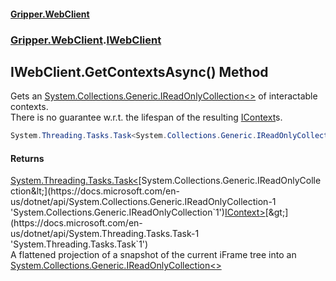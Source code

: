 #### [Gripper.WebClient](index 'index')
### [Gripper.WebClient](Gripper_WebClient 'Gripper.WebClient').[IWebClient](Gripper_WebClient_IWebClient 'Gripper.WebClient.IWebClient')
## IWebClient.GetContextsAsync() Method
Gets an [System.Collections.Generic.IReadOnlyCollection&lt;&gt;](https://docs.microsoft.com/en-us/dotnet/api/System.Collections.Generic.IReadOnlyCollection-1 'System.Collections.Generic.IReadOnlyCollection`1') of interactable contexts.  
There is no guarantee w.r.t. the lifespan of the resulting [IContext](Gripper_WebClient_IContext 'Gripper.WebClient.IContext')s.  
```csharp
System.Threading.Tasks.Task<System.Collections.Generic.IReadOnlyCollection<Gripper.WebClient.IContext>> GetContextsAsync();
```
#### Returns
[System.Threading.Tasks.Task&lt;](https://docs.microsoft.com/en-us/dotnet/api/System.Threading.Tasks.Task-1 'System.Threading.Tasks.Task`1')[System.Collections.Generic.IReadOnlyCollection&lt;](https://docs.microsoft.com/en-us/dotnet/api/System.Collections.Generic.IReadOnlyCollection-1 'System.Collections.Generic.IReadOnlyCollection`1')[IContext](Gripper_WebClient_IContext 'Gripper.WebClient.IContext')[&gt;](https://docs.microsoft.com/en-us/dotnet/api/System.Collections.Generic.IReadOnlyCollection-1 'System.Collections.Generic.IReadOnlyCollection`1')[&gt;](https://docs.microsoft.com/en-us/dotnet/api/System.Threading.Tasks.Task-1 'System.Threading.Tasks.Task`1')  
A flattened projection of a snapshot of the current iFrame tree into an [System.Collections.Generic.IReadOnlyCollection&lt;&gt;](https://docs.microsoft.com/en-us/dotnet/api/System.Collections.Generic.IReadOnlyCollection-1 'System.Collections.Generic.IReadOnlyCollection`1')
